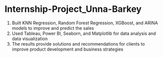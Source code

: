 # Internship-Project_Unna-Barkey
1. Built KNN Regression, Random Forest Regression, XGBoost, and ARINA models to improve and predict the sales
2. Used Tableau, Power BI, Seaborn, and Matplotlib for data analysis and data visualization
3. The results provide solutions and recommendations for clients to improve product development and business strategies
